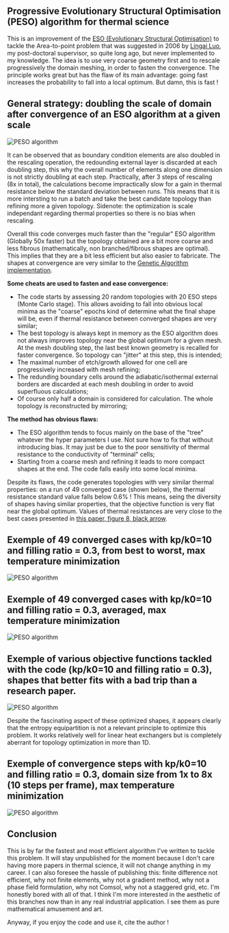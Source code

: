 ## Progressive Evolutionary Structural Optimisation (PESO) algorithm for thermal science

This is an improvement of the [ESO (Evolutionary Structural Optimisation)](https://github.com/Raphael-Boichot/Evolutionary-structural-optimisation-algorithm) to tackle the Area-to-point problem that was suggested in 2006 by [Lingai Luo](https://scholar.google.fr/citations?user=2Q79jugAAAAJ&hl=fr), my post-doctoral supervisor, so quite long ago, but never implemented to my knowledge. The idea is to use very coarse geometry first and to rescale progressively the domain meshing, in order to fasten the convergence. The principle works great but has the flaw of its main advantage: going fast increases the probability to fall into a local optimum. But damn, this is fast !

## General strategy: doubling the scale of domain after convergence of an ESO algorithm at a given scale

![PESO algorithm](Pictures/Strategy.png)

It can be observed that as boundary condition elements are also doubled in the rescaling operation, the redounding external layer is discarded at each doubling step, this why the overall number of elements along one dimension is not strictly doubling at each step. Practically, after 3 steps of rescaling (8x in total), the calculations become impractically slow for a gain in thermal resistance below the standard deviation between runs. This means that it is more intersting to run a batch and take the best candidate topology than refining more a given topology. Sidenote: the optimization is scale independant regarding thermal properties so there is no bias when rescaling.

Overall this code converges much faster than the "regular" ESO algorithm (Globally 50x faster) but the topology obtained are a bit more coarse and less fibrous (mathematically, non branched/fibrous shapes are optimal). This implies that they are a bit less efficient but also easier to fabricate. The shapes at convergence are very similar to the [Genetic Algorithm implementation](https://github.com/Raphael-Boichot/A-genetic-algorithm-for-topology-optimization-of-area-to-point-heat-conduction-problem).

**Some cheats are used to fasten and ease convergence:**
- The code starts by assessing 20 random topologies with 20 ESO steps (Monte Carlo stage). This allows avoiding to fall into obvious local minima as the "coarse" epochs kind of determine what the final shape will be, even if thermal resistance between converged shapes are very similar;
- The best topology is always kept in memory as the ESO algorithm does not always improves topology near the global optimum for a given mesh. At the mesh doubling step, the last best known geometry is recalled for faster convergence. So topology can "jitter" at this step, this is intended;
- The maximal number of etch/growth allowed for one cell are progressively increased with mesh refining;
- The redunding boundary cells around the adiabatic/isothermal external borders are discarded at each mesh doubling in order to avoid superfluous calculations;
- Of course only half a domain is considered for calculation. The whole topology is reconstructed by mirroring;

**The method has obvious flaws:**
- The ESO algorithm tends to focus mainly on the base of the "tree" whatever the hyper parameters I use. Not sure how to fix that without introducing bias. It may just be due to the poor sensitivity of thermal resistance to the conductivity of "terminal" cells;
- Starting from a coarse mesh and refining it leads to more compact shapes at the end. The code falls easily into some local minima.

Despite its flaws, the code generates topologies with very similar thermal properties: on a run of 49 converged case (shown below), the thermal resistance standard value falls below 0.6% ! This means, seing the diversity of shapes having similar properties, that the objective function is very flat near the global optimum. Values of thermal resistances are very close to the best cases presented in [this paper, figure 8, black arrow](https://github.com/Raphael-Boichot/A-genetic-algorithm-for-topology-optimization-of-area-to-point-heat-conduction-problem/blob/main/2016-IJTS-BOICHOT.pdf).

## Exemple of 49 converged cases with kp/k0=10 and filling ratio = 0.3, from best to worst, max temperature minimization

![PESO algorithm](Pictures/Animated.gif)

## Exemple of 49 converged cases with kp/k0=10 and filling ratio = 0.3, averaged, max temperature minimization

![PESO algorithm](Pictures/Average.png)

## Exemple of various objective functions tackled with the code (kp/k0=10 and filling ratio = 0.3), shapes that better fits with a bad trip than a research paper.

![PESO algorithm](Pictures/Art_forms_in_nature.png)

Despite the fascinating aspect of these optimized shapes, it appears clearly that the entropy equipartition is not a relevant principle to optimize this problem. It works relatively well for linear heat exchangers but is completely aberrant for topology optimization in more than 1D.

## Exemple of convergence steps with kp/k0=10 and filling ratio = 0.3, domain size from 1x to 8x (10 steps per frame), max temperature minimization

![PESO algorithm](Pictures/Figure.gif)

## Conclusion

This is by far the fastest and most efficient algorithm I've written to tackle this problem. It will stay unpublished for the moment because I don't care having more papers in thermal science, it will not change anything in my career. I can also foresee the hassle of publishing this: finite difference not efficient, why not finite elements, why not a gradient method, why not a phase field formulation, why not Comsol, why not a staggered grid, etc. I'm honestly bored with all of that. I think I'm more interested in the aesthetic of this branches now than in any real industrial application. I see them as pure mathematical amusement and art.

Anyway, if you enjoy the code and use it, cite the author !
